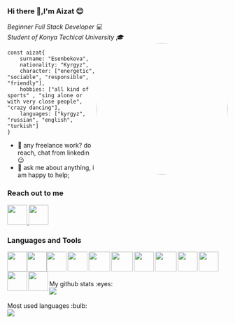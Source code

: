 ### Hi there 👋,I'm Aizat :blush:

<em> Beginner Full Stack Developer :computer:</em><br/>
<em> Student of Konya Techical University :mortar_board: </em>
<br/>
 <img src="https://media4.giphy.com/media/L1R1tvI9svkIWwpVYr/giphy.gif?cid=ecf05e473b5xjgfu8yc9od3g7hg9xeue87cn1si6flw8pklx&rid=giphy.gif&ct=g"  style="border-radius:750px" width="300" align="right">

 ```
 const aizat{
     surname: "Esenbekova",
     nationality: "Kyrgyz",
     character: ["energetic", "sociable", "responsible", "friendly"],
     hobbies: ["all kind of sports" , "sing alone or with very close people", "crazy dancing"],
     languages: ["kyrgyz", "russian", "english", "turkish"]
 }
````

* :briefcase: any freelance work? do reach, chat from linkedin :wink:
* :speech_balloon: ask me about anything, i am happy to help;
### Reach out to me
[ <img width="45" src="https://img.icons8.com/fluency/344/linkedin.png"  />][Linkedin][ <img width="45" src="https://img.icons8.com/fluency/344/instagram-new.png"  />][instagram]


[instagram]: https://instagram.com/aizatesen1?utm_medium=copy_link
[Linkedin]: https://www.linkedin.com/in/aizatesenbekova

### Languages and Tools

<img align="left" src="https://raw.githubusercontent.com/jmnote/z-icons/master/svg/javascript.svg" width="45" height="45" style="margin:auto" />

<img align="left" src="https://raw.githubusercontent.com/jmnote/z-icons/master/svg/python.svg" width="45" height="45" style="margin:auto" />

<img align="left" src="https://img.icons8.com/color/2x/java-coffee-cup-logo.png" width="45" height="45" />

<img align="left" src="https://upload.wikimedia.org/wikipedia/commons/thumb/e/ee/.NET_Core_Logo.svg/1200px-.NET_Core_Logo.svg.png" width="45" height="45"/>

<img align="left" src="https://raw.githubusercontent.com/github/explore/80688e429a7d4ef2fca1e82350fe8e3517d3494d/topics/html/html.png" width="49" height="45"/>

<img align="left" src="https://raw.githubusercontent.com/github/explore/80688e429a7d4ef2fca1e82350fe8e3517d3494d/topics/css/css.png" width="49" height="45"/>

<img align="left" src="https://img.icons8.com/officel/2x/react.png" width="45" height="45"/>

<img align="left" src="https://raw.githubusercontent.com/github/explore/80688e429a7d4ef2fca1e82350fe8e3517d3494d/topics/php/php.png" width="49" height="45"/>

<img align="left" src="https://raw.githubusercontent.com/jmnote/z-icons/master/svg/c.svg" width="45" height="45"/>

<img align="left" src="https://img.icons8.com/color/2x/visual-studio--v2.png" width="45" height="45"/>

<img align="left" src="https://img.icons8.com/color/2x/microsoft-sql-server.png" width="45" height="45"/>

<img align="left" src="https://img.icons8.com/color/2x/visual-studio-code-2019.png" width="45" height="45" />

<br/><br/><br>
<div>
My github stats :eyes:
<br/>
<img src="https://github-readme-stats.vercel.app/api?username=Aizat111&theme=radical">
</div>
<br/>
<div>
Most used languages :bulb:
<br/>
 <img src="https://github-readme-stats.vercel.app/api/top-langs/?username=Aizat111&layout=compact&theme=radical">
</div>
<!--

- 📫 How to reach me: ...
- 😄 Pronouns: ...
- ⚡ Fun fact: ...
-->
